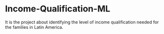 # Income-Qualification-ML
It is the project about identifying the level of income qualification needed for the families in Latin America.
